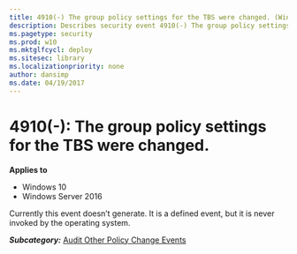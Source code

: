 ```yaml
---
title: 4910(-) The group policy settings for the TBS were changed. (Windows 10)
description: Describes security event 4910(-) The group policy settings for the TBS were changed.
ms.pagetype: security
ms.prod: w10
ms.mktglfcycl: deploy
ms.sitesec: library
ms.localizationpriority: none
author: dansimp
ms.date: 04/19/2017
---
```


# 4910(-): The group policy settings for the TBS were changed.

**Applies to**
-   Windows 10
-   Windows Server 2016


Currently this event doesn’t generate. It is a defined event, but it is never invoked by the operating system.

***Subcategory:***&nbsp;[Audit Other Policy Change Events](audit-other-policy-change-events.md)

